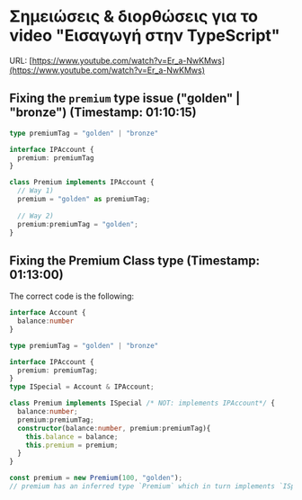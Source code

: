 # Σημειώσεις & διορθώσεις για το video "Εισαγωγή στην TypeScript"

URL: [https://www.youtube.com/watch?v=Er_a-NwKMws](https://www.youtube.com/watch?v=Er_a-NwKMws)

## Fixing the `premium` type issue ("golden" | "bronze") (Timestamp: 01:10:15)

```ts
type premiumTag = "golden" | "bronze"

interface IPAccount {
  premium: premiumTag
}

class Premium implements IPAccount {
  // Way 1) 
  premium = "golden" as premiumTag;
  
  // Way 2)
  premium:premiumTag = "golden";
}
```

## Fixing the Premium Class type (Timestamp: 01:13:00)

The correct code is the following:

```ts
interface Account {
  balance:number
}

type premiumTag = "golden" | "bronze"

interface IPAccount {
  premium: premiumTag;
}
type ISpecial = Account & IPAccount;

class Premium implements ISpecial /* NOT: implements IPAccount*/ {
  balance:number;
  premium:premiumTag;
  constructor(balance:number, premium:premiumTag){
    this.balance = balance;
    this.premium = premium;
  }
}

const premium = new Premium(100, "golden");
// premium has an inferred type `Premium` which in turn implements `ISpecial`
```
